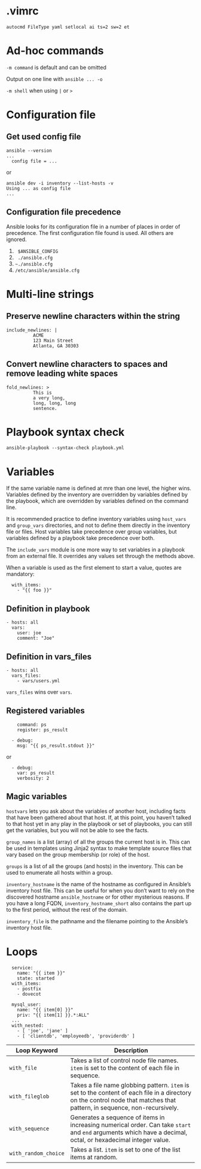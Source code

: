 # .vimrc
``` 
autocmd FileType yaml setlocal ai ts=2 sw=2 et
```
# Ad-hoc commands
`-m command` is default and can be omitted

Output on one line with `ansible ... -o`

`-m shell` when using `|` or `>`

# Configuration file
## Get used config file
```
ansible --version
...
  config file = ...
```

or

```
ansible dev -i inventory --list-hosts -v
Using ... as config file
...
```
## Configuration file precedence
Ansible looks for its configuration file in a number of places in order of precedence. The first configuration file found is used. All others are ignored.

1. ` $ANSIBLE_CONFIG` 
1. ` ./ansible.cfg`
1. `~./ansible.cfg`
1. `/etc/ansible/ansible.cfg` 

# Multi-line strings
## Preserve newline characters within the string
```
include_newlines: |
          ACME
          123 Main Street
          Atlanta, GA 30303
```

## Convert newline characters to spaces and remove leading white spaces
```
fold_newlines: >
          This is
          a very long,
          long, long, long
          sentence.
```

# Playbook syntax check
`ansible-playbook --syntax-check playbook.yml`

# Variables
If the same variable name is defined at mre than one level, the higher wins. Variables defined by the inventory are overridden by variables defined by the playbook, which are overridden by variables defined on the command line.

It is recommended practice to define inventory variables using `host_vars` and `group_vars` directories, and not to define them directly in the inventory file or files. Host variables take precedence over group variables, but variables defined by a playbook take precedence over both.

The `include_vars` module is one more way to set variables in a playbook from an external file. It overrides any values set through the methods above.

When a variable is used as the first element to start a value, quotes are mandatory:
```
  with_items:
    - "{{ foo }}"
```

## Definition in playbook
```
- hosts: all
  vars:
    user: joe
    comment: "Joe"
```

## Definition in vars_files
```
- hosts: all
  vars_files:
    - vars/users.yml
```
`vars_files` wins over `vars`.

## Registered variables
```
    command: ps
    register: ps_result
  
  - debug:
    msg: "{{ ps_result.stdout }}"
```
or
```
  - debug:
    var: ps_result
    verbosity: 2
```

## Magic variables
`hostvars` lets you ask about the variables of another host, including facts that have been gathered about that host. If, at this point, you haven’t talked to that host yet in any play in the playbook or set of playbooks, you can still get the variables, but you will not be able to see the facts.

`group_names` is a list (array) of all the groups the current host is in. This can be used in templates using Jinja2 syntax to make template source files that vary based on the group membership (or role) of the host.

`groups` is a list of all the groups (and hosts) in the inventory. This can be used to enumerate all hosts within a group.

`inventory_hostname` is the name of the hostname as configured in Ansible’s inventory host file. This can be useful for when you don’t want to rely on the discovered hostname `ansible_hostname` or for other mysterious reasons. If you have a long FQDN, `inventory_hostname_short` also contains the part up to the first period, without the rest of the domain.

`inventory_file` is the pathname and the filename pointing to the Ansible’s inventory host file.

# Loops
```
  service:
    name: "{{ item }}"
    state: started
  with_items:
    - postfix
    - dovecot
```

```
  mysql_user:
    name: "{{ item[0] }}"
    priv: "{{ item[1] }}.*:ALL"
  ...
  with_nested:
    - [ 'joe', 'jane' ]
    - [ 'clientdb', 'employeedb', 'providerdb' ]
```

|Loop Keyword|Description|
| --- | --- |
|`with_file`|Takes a list of control node file names. `item` is set to the content of each file in sequence.|
|`with_fileglob`|Takes a file name globbing pattern. `item` is set to the content of each file in a directory on the control node that matches that pattern, in sequence, non-recursively.|
|`with_sequence`|Generates a sequence of items in increasing numerical order. Can take `start` and `end` arguments which have a decimal, octal, or hexadecimal integer value.|
|`with_random_choice`|Takes a list. `item` is set to one of the list items at random.|
